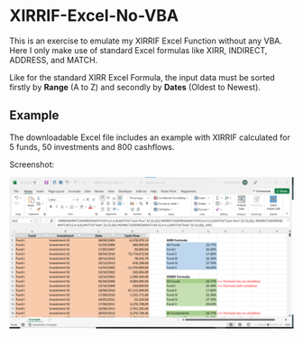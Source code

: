 # XIRRIF-Excel-No-VBA
This is an exercise to emulate my XIRRIF Excel Function without any VBA. Here I only make use of standard Excel formulas like XIRR, INDIRECT, ADDRESS, and MATCH.

Like for the standard XIRR Excel Formula, the input data must be sorted firstly by **Range** (A to Z) and secondly by **Dates** (Oldest to Newest).


## Example
The downloadable Excel file includes an example with XIRRIF calculated for 5 funds, 50 investments and 800 cashflows.


Screenshot:

![Screenshot-Example](/assets/Screenshot-Example.png)
